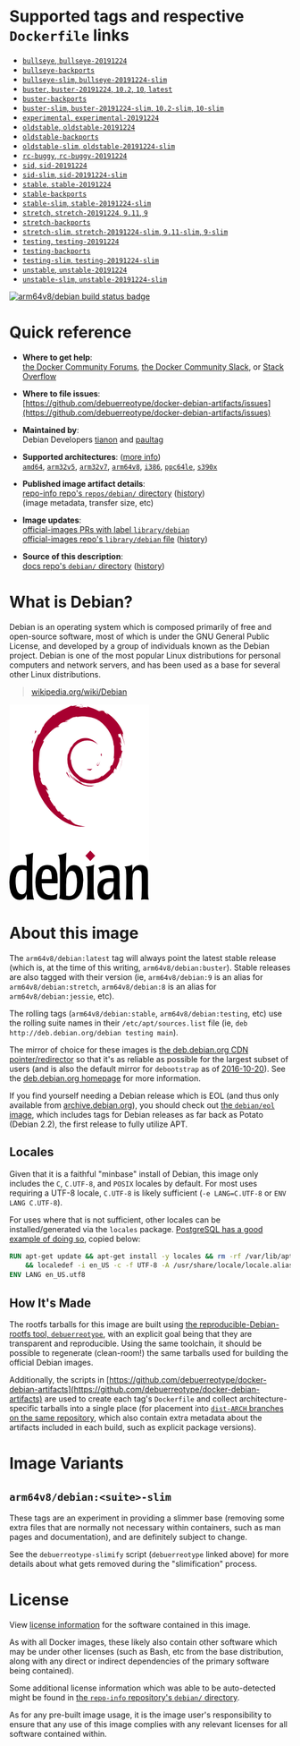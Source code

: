<!--

********************************************************************************

WARNING:

    DO NOT EDIT "debian/README.md"

    IT IS AUTO-GENERATED

    (from the other files in "debian/" combined with a set of templates)

********************************************************************************

-->

# Supported tags and respective `Dockerfile` links

-	[`bullseye`, `bullseye-20191224`](https://github.com/debuerreotype/docker-debian-artifacts/blob/b1799c270a119ac29658a54044eebb25f6c24c81/bullseye/Dockerfile)
-	[`bullseye-backports`](https://github.com/debuerreotype/docker-debian-artifacts/blob/b1799c270a119ac29658a54044eebb25f6c24c81/bullseye/backports/Dockerfile)
-	[`bullseye-slim`, `bullseye-20191224-slim`](https://github.com/debuerreotype/docker-debian-artifacts/blob/b1799c270a119ac29658a54044eebb25f6c24c81/bullseye/slim/Dockerfile)
-	[`buster`, `buster-20191224`, `10.2`, `10`, `latest`](https://github.com/debuerreotype/docker-debian-artifacts/blob/b1799c270a119ac29658a54044eebb25f6c24c81/buster/Dockerfile)
-	[`buster-backports`](https://github.com/debuerreotype/docker-debian-artifacts/blob/b1799c270a119ac29658a54044eebb25f6c24c81/buster/backports/Dockerfile)
-	[`buster-slim`, `buster-20191224-slim`, `10.2-slim`, `10-slim`](https://github.com/debuerreotype/docker-debian-artifacts/blob/b1799c270a119ac29658a54044eebb25f6c24c81/buster/slim/Dockerfile)
-	[`experimental`, `experimental-20191224`](https://github.com/debuerreotype/docker-debian-artifacts/blob/b1799c270a119ac29658a54044eebb25f6c24c81/experimental/Dockerfile)
-	[`oldstable`, `oldstable-20191224`](https://github.com/debuerreotype/docker-debian-artifacts/blob/b1799c270a119ac29658a54044eebb25f6c24c81/oldstable/Dockerfile)
-	[`oldstable-backports`](https://github.com/debuerreotype/docker-debian-artifacts/blob/b1799c270a119ac29658a54044eebb25f6c24c81/oldstable/backports/Dockerfile)
-	[`oldstable-slim`, `oldstable-20191224-slim`](https://github.com/debuerreotype/docker-debian-artifacts/blob/b1799c270a119ac29658a54044eebb25f6c24c81/oldstable/slim/Dockerfile)
-	[`rc-buggy`, `rc-buggy-20191224`](https://github.com/debuerreotype/docker-debian-artifacts/blob/b1799c270a119ac29658a54044eebb25f6c24c81/rc-buggy/Dockerfile)
-	[`sid`, `sid-20191224`](https://github.com/debuerreotype/docker-debian-artifacts/blob/b1799c270a119ac29658a54044eebb25f6c24c81/sid/Dockerfile)
-	[`sid-slim`, `sid-20191224-slim`](https://github.com/debuerreotype/docker-debian-artifacts/blob/b1799c270a119ac29658a54044eebb25f6c24c81/sid/slim/Dockerfile)
-	[`stable`, `stable-20191224`](https://github.com/debuerreotype/docker-debian-artifacts/blob/b1799c270a119ac29658a54044eebb25f6c24c81/stable/Dockerfile)
-	[`stable-backports`](https://github.com/debuerreotype/docker-debian-artifacts/blob/b1799c270a119ac29658a54044eebb25f6c24c81/stable/backports/Dockerfile)
-	[`stable-slim`, `stable-20191224-slim`](https://github.com/debuerreotype/docker-debian-artifacts/blob/b1799c270a119ac29658a54044eebb25f6c24c81/stable/slim/Dockerfile)
-	[`stretch`, `stretch-20191224`, `9.11`, `9`](https://github.com/debuerreotype/docker-debian-artifacts/blob/b1799c270a119ac29658a54044eebb25f6c24c81/stretch/Dockerfile)
-	[`stretch-backports`](https://github.com/debuerreotype/docker-debian-artifacts/blob/b1799c270a119ac29658a54044eebb25f6c24c81/stretch/backports/Dockerfile)
-	[`stretch-slim`, `stretch-20191224-slim`, `9.11-slim`, `9-slim`](https://github.com/debuerreotype/docker-debian-artifacts/blob/b1799c270a119ac29658a54044eebb25f6c24c81/stretch/slim/Dockerfile)
-	[`testing`, `testing-20191224`](https://github.com/debuerreotype/docker-debian-artifacts/blob/b1799c270a119ac29658a54044eebb25f6c24c81/testing/Dockerfile)
-	[`testing-backports`](https://github.com/debuerreotype/docker-debian-artifacts/blob/b1799c270a119ac29658a54044eebb25f6c24c81/testing/backports/Dockerfile)
-	[`testing-slim`, `testing-20191224-slim`](https://github.com/debuerreotype/docker-debian-artifacts/blob/b1799c270a119ac29658a54044eebb25f6c24c81/testing/slim/Dockerfile)
-	[`unstable`, `unstable-20191224`](https://github.com/debuerreotype/docker-debian-artifacts/blob/b1799c270a119ac29658a54044eebb25f6c24c81/unstable/Dockerfile)
-	[`unstable-slim`, `unstable-20191224-slim`](https://github.com/debuerreotype/docker-debian-artifacts/blob/b1799c270a119ac29658a54044eebb25f6c24c81/unstable/slim/Dockerfile)

[![arm64v8/debian build status badge](https://img.shields.io/jenkins/s/https/doi-janky.infosiftr.net/job/multiarch/job/arm64v8/job/debian.svg?label=arm64v8/debian%20%20build%20job)](https://doi-janky.infosiftr.net/job/multiarch/job/arm64v8/job/debian/)

# Quick reference

-	**Where to get help**:  
	[the Docker Community Forums](https://forums.docker.com/), [the Docker Community Slack](http://dockr.ly/slack), or [Stack Overflow](https://stackoverflow.com/search?tab=newest&q=docker)

-	**Where to file issues**:  
	[https://github.com/debuerreotype/docker-debian-artifacts/issues](https://github.com/debuerreotype/docker-debian-artifacts/issues)

-	**Maintained by**:  
	Debian Developers [tianon](https://qa.debian.org/developer.php?login=tianon) and [paultag](https://qa.debian.org/developer.php?login=paultag)

-	**Supported architectures**: ([more info](https://github.com/docker-library/official-images#architectures-other-than-amd64))  
	[`amd64`](https://hub.docker.com/r/amd64/debian/), [`arm32v5`](https://hub.docker.com/r/arm32v5/debian/), [`arm32v7`](https://hub.docker.com/r/arm32v7/debian/), [`arm64v8`](https://hub.docker.com/r/arm64v8/debian/), [`i386`](https://hub.docker.com/r/i386/debian/), [`ppc64le`](https://hub.docker.com/r/ppc64le/debian/), [`s390x`](https://hub.docker.com/r/s390x/debian/)

-	**Published image artifact details**:  
	[repo-info repo's `repos/debian/` directory](https://github.com/docker-library/repo-info/blob/master/repos/debian) ([history](https://github.com/docker-library/repo-info/commits/master/repos/debian))  
	(image metadata, transfer size, etc)

-	**Image updates**:  
	[official-images PRs with label `library/debian`](https://github.com/docker-library/official-images/pulls?q=label%3Alibrary%2Fdebian)  
	[official-images repo's `library/debian` file](https://github.com/docker-library/official-images/blob/master/library/debian) ([history](https://github.com/docker-library/official-images/commits/master/library/debian))

-	**Source of this description**:  
	[docs repo's `debian/` directory](https://github.com/docker-library/docs/tree/master/debian) ([history](https://github.com/docker-library/docs/commits/master/debian))

# What is Debian?

Debian is an operating system which is composed primarily of free and open-source software, most of which is under the GNU General Public License, and developed by a group of individuals known as the Debian project. Debian is one of the most popular Linux distributions for personal computers and network servers, and has been used as a base for several other Linux distributions.

> [wikipedia.org/wiki/Debian](https://en.wikipedia.org/wiki/Debian)

![logo](https://raw.githubusercontent.com/docker-library/docs/b449be7df57e9ed9086bb5821bfb5d6cdc5d67a4/debian/logo.png)

# About this image

The `arm64v8/debian:latest` tag will always point the latest stable release (which is, at the time of this writing, `arm64v8/debian:buster`). Stable releases are also tagged with their version (ie, `arm64v8/debian:9` is an alias for `arm64v8/debian:stretch`, `arm64v8/debian:8` is an alias for `arm64v8/debian:jessie`, etc).

The rolling tags (`arm64v8/debian:stable`, `arm64v8/debian:testing`, etc) use the rolling suite names in their `/etc/apt/sources.list` file (ie, `deb http://deb.debian.org/debian testing main`).

The mirror of choice for these images is [the deb.debian.org CDN pointer/redirector](https://deb.debian.org) so that it's as reliable as possible for the largest subset of users (and is also the default mirror for `debootstrap` as of [2016-10-20](https://anonscm.debian.org/cgit/d-i/debootstrap.git/commit/?id=9e8bc60ad1ccf3a25ce7890526b70059f3e770de)). See the [deb.debian.org homepage](https://deb.debian.org) for more information.

If you find yourself needing a Debian release which is EOL (and thus only available from [archive.debian.org](http://archive.debian.org)), you should check out [the `debian/eol` image](https://hub.docker.com/r/debian/eol/), which includes tags for Debian releases as far back as Potato (Debian 2.2), the first release to fully utilize APT.

## Locales

Given that it is a faithful "minbase" install of Debian, this image only includes the `C`, `C.UTF-8`, and `POSIX` locales by default. For most uses requiring a UTF-8 locale, `C.UTF-8` is likely sufficient (`-e LANG=C.UTF-8` or `ENV LANG C.UTF-8`).

For uses where that is not sufficient, other locales can be installed/generated via the `locales` package. [PostgreSQL has a good example of doing so](https://github.com/docker-library/postgres/blob/69bc540ecfffecce72d49fa7e4a46680350037f9/9.6/Dockerfile#L21-L24), copied below:

```dockerfile
RUN apt-get update && apt-get install -y locales && rm -rf /var/lib/apt/lists/* \
	&& localedef -i en_US -c -f UTF-8 -A /usr/share/locale/locale.alias en_US.UTF-8
ENV LANG en_US.utf8
```

## How It's Made

The rootfs tarballs for this image are built using [the reproducible-Debian-rootfs tool, `debuerreotype`](https://github.com/debuerreotype/debuerreotype), with an explicit goal being that they are transparent and reproducible. Using the same toolchain, it should be possible to regenerate (clean-room!) the same tarballs used for building the official Debian images.

Additionally, the scripts in [https://github.com/debuerreotype/docker-debian-artifacts](https://github.com/debuerreotype/docker-debian-artifacts) are used to create each tag's `Dockerfile` and collect architecture-specific tarballs into a single place (for placement into [`dist-ARCH` branches on the same repository](https://github.com/debuerreotype/docker-debian-artifacts/branches), which also contain extra metadata about the artifacts included in each build, such as explicit package versions).

# Image Variants

## `arm64v8/debian:<suite>-slim`

These tags are an experiment in providing a slimmer base (removing some extra files that are normally not necessary within containers, such as man pages and documentation), and are definitely subject to change.

See the `debuerreotype-slimify` script (`debuerreotype` linked above) for more details about what gets removed during the "slimification" process.

# License

View [license information](https://www.debian.org/social_contract#guidelines) for the software contained in this image.

As with all Docker images, these likely also contain other software which may be under other licenses (such as Bash, etc from the base distribution, along with any direct or indirect dependencies of the primary software being contained).

Some additional license information which was able to be auto-detected might be found in [the `repo-info` repository's `debian/` directory](https://github.com/docker-library/repo-info/tree/master/repos/debian).

As for any pre-built image usage, it is the image user's responsibility to ensure that any use of this image complies with any relevant licenses for all software contained within.

